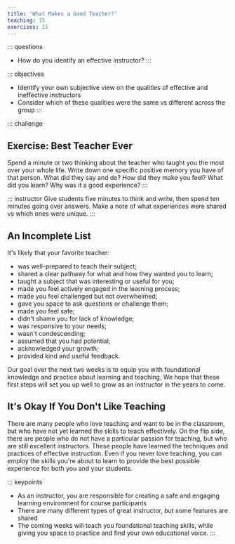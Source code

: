 ```yaml
---
title: 'What Makes a Good Teacher?'
teaching: 15
exercises: 15
---
```


::: questions
-   How do you identify an effective instructor?
:::

::: objectives
-   Identify your own subjective view on the qualities of effective and ineffective instructors
-   Consider which of these qualities were the same vs different across the group
:::

::: challenge
## Exercise: Best Teacher Ever

Spend a minute or two thinking about the teacher who taught you the most over your whole life. Write down one specific positive memory you have of that person. What did they say and do? How did they make you feel? What did you learn? Why was it a good experience? 
:::

::: instructor
Give students five minutes to think and write, then spend ten minutes going over answers. Make a note of what experiences were shared vs which ones were unique.
:::


## An Incomplete List

It's likely that your favorite teacher:

- was well-prepared to teach their subject;
- shared a clear pathway for what and how they wanted you to learn;
- taught a subject that was interesting or useful for you;
- made you feel actively engaged in the learning process;
- made you feel challenged but not overwhelmed;
- gave you space to ask questions or challenge them;
- made you feel safe;
- didn't shame you for lack of knowledge;
- was responsive to your needs;
- wasn't condescending;
- assumed that you had potential;
- acknowledged your growth;
- provided kind and useful feedback.


Our goal over the next two weeks is to equip you with foundational knowledge and practice about learning and teaching. We hope that these first steps will set you up well to grow as an instructor in the years to come.

## It's Okay If You Don't Like Teaching

There are many people who love teaching and want to be in the classroom, but who have not yet learned the skills to teach effectively. On the flip side, there are people who do not have a particular passion for teaching, but who are still excellent instructors. These people have learned the techniques and practices of effective instruction. Even if you never love teaching, you can employ the skills you're about to learn to provide the best possible experience for both you and your students. 



::: keypoints
-   As an instructor, you are responsible for creating a safe and engaging learning environment for course participants
-   There are many different types of great instructor, but some features are shared
-   The coming weeks will teach you foundational teaching skills, while giving you space to practice and find your own educational voice.
:::
